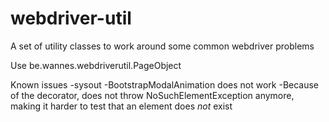 webdriver-util
==============

A set of utility classes to work around some common webdriver problems

Use be.wannes.webdriverutil.PageObject

Known issues
-sysout
-BootstrapModalAnimation does not work
-Because of the decorator, does not throw NoSuchElementException anymore, making it harder to test that an element does _not_ exist
